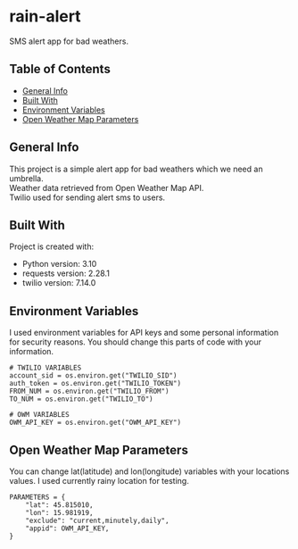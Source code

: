 # rain-alert
SMS alert app for bad weathers.

## Table of Contents
* [General Info](#general-info)
* [Built With](#built-with)
* [Environment Variables](#environment-variables)
* [Open Weather Map Parameters](#open-weather-map-parameters)

## General Info
This project is a simple alert app for bad weathers which we need an umbrella.<br />
Weather data retrieved from Open Weather Map API.<br />
Twilio used for sending alert sms to users.<br />

## Built With
Project is created with:
* Python version: 3.10
* requests version: 2.28.1
* twilio version: 7.14.0

## Environment Variables
I used environment variables for API keys and some personal information for security reasons. You should change this parts of code with your information.
```
# TWILIO VARIABLES
account_sid = os.environ.get("TWILIO_SID")
auth_token = os.environ.get("TWILIO_TOKEN")
FROM_NUM = os.environ.get("TWILIO_FROM")
TO_NUM = os.environ.get("TWILIO_TO")

# OWM VARIABLES
OWM_API_KEY = os.environ.get("OWM_API_KEY")
```

## Open Weather Map Parameters
You can change lat(latitude) and lon(longitude) variables with your locations values. I used currently rainy location for testing.<br />

```
PARAMETERS = {
    "lat": 45.815010,
    "lon": 15.981919,
    "exclude": "current,minutely,daily",
    "appid": OWM_API_KEY,
}
```
